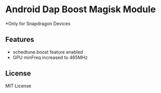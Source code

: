 # Android Dap Boost Magisk Module
*Only for Snapdragon Devices
## Features
- schedtune.boost feature enabled
- GPU minFreq increased to 465MHz

## License
MIT License
